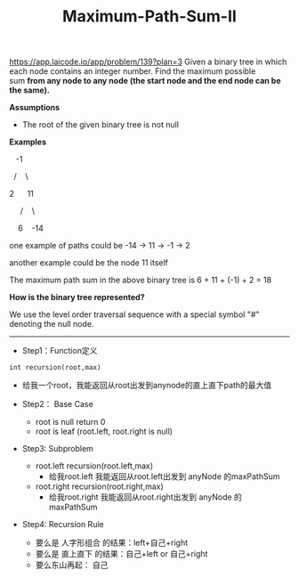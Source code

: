 ﻿---
layout: default
title: Maximum-Path-Sum-II
narrow: true
---
https://app.laicode.io/app/problem/139?plan=3
Given a binary tree in which each node contains an integer number. Find the maximum possible sum **from any node to any node (the start node and the end node can be the same).** 

**Assumptions**

- ​The root of the given binary tree is not null

**Examples**

   -1

  /    \

2      11

     /    \

    6    -14

one example of paths could be -14 -> 11 -> -1 -> 2

another example could be the node 11 itself

The maximum path sum in the above binary tree is 6 + 11 + (-1) + 2 = 18

**How is the binary tree represented?**

We use the level order traversal sequence with a special symbol "#" denoting the null node.
***
- Step1：Function定义
```
int recursion(root,max)
```
- 给我一个root，我能返回从root出发到anynode的直上直下path的最大值

- Step2： Base Case
	- root is null return 0
	- root is leaf (root.left, root.right is null)
	
- Step3: Subproblem
	- root.left recursion(root.left,max)
		- 给我root.left 我能返回从root.left出发到 anyNode 的maxPathSum
	- root.right recursion(root.right,max)
		- 给我root.right 我能返回从root.right出发到 anyNode 的maxPathSum
		
- Step4: Recursion Rule
	- 要么是 人字形组合 的结果：left+自己+right
	- 要么是 直上直下 的结果：自己+left or 自己+right
	- 要么东山再起： 自己